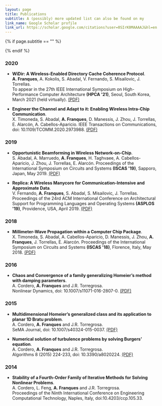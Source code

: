```yaml
---
layout: page
title: Publications
subtitle: A (possibly) more updated list can also be found on my
link_name: Google Scholar profile
link_url: https://scholar.google.com/citations?user=0SIrK0MAAAAJ&hl=en
---
```


{% if page.subtitle == "" %}
<div class="empty_subtitle"></div>
{% endif %}

### 2020
- **WiDir: A Wireless-Enabled Directory Cache Coherence Protocol**. <br>
**A. Franques**, A. Kokolis, S. Abadal, V. Fernando, S. Misailovic, J. Torrellas.  
To appear in the 27th IEEE International Symposium on High-Performance Computer Architecture **(HPCA '21)**, Seoul, South Korea, March 2021 (held virtually). [(PDF)](/docs/HPCA_2021_WiDir_draft.pdf)

- **Engineer the Channel and Adapt to it: Enabling Wireless Intra-Chip Communication**. <br>
X. Timoneda, S. Abadal, **A. Franques**, D. Manessis, J. Zhou, J. Torrellas, E. Alarcón, A. Cabellos-Aparicio.
IEEE Transactions on Communications, doi: 10.1109/TCOMM.2020.2973988. [(PDF)](/docs/timoneda_engineer_the_channel.pdf)

### 2019
- **Opportunistic Beamforming in Wireless Network-on-Chip**. <br>
S. Abadal, A. Marruedo, **A. Franques**, H. Taghvaee, A. Cabellos-Aparicio, J. Zhou, J. Torrellas, E. Alarcón.
Proceedings of the International Symposium on Circuits and Systems **(ISCAS '19)**, Sapporo, Japan, May 2019. [(PDF)](/docs/ISCAS_2019_Opportunistic_Beamforming.pdf)

- **Replica: A Wireless Manycore for Communication-Intensive and Approximate Data**. <br>
V. Fernando, **A. Franques**, S. Abadal, S. Misailovic, J. Torrellas.  
Proceedings of the 24rd ACM International Conference on Architectural Support for Programming Languages and Operating Systems **(ASPLOS '19)**, Providence, USA, April 2019. [(PDF)](/docs/ASPLOS_2019_Replica.pdf)

### 2018
- **Millimeter-Wave Propagation within a Computer Chip Package**.  
X. Timoneda, S. Abadal, A. Cabellos-Aparicio, D. Manessis, J. Zhou, **A. Franques**, J. Torrellas, E. Alarcón. 
Proceedings of the International Symposium on Circuits and Systems **(ISCAS '18)**, Florence, Italy, May 2018. [(PDF)](/docs/ISCAS_2018_CompPackage.pdf)

### 2016
- **Chaos and Convergence of a family generalizing Homeier’s method with damping parameters**.  
A. Cordero, **A. Franques** and J.R. Torregrosa.  
Nonlinear Dynamics, doi: 10.1007/s11071-016-2807-0. [(PDF)](/docs/chaos_and_convergence_generalizing_homeier.pdf)

### 2015
- **Multidimensional Homeier’s generalized class and its application to planar 1D Bratu problem**.  
A. Cordero, **A. Franques** and J.R. Torregrosa.  
SeMA Journal, doi: 10.1007/s40324-015-0037. [(PDF)](/docs/multidimensional_generalizing_homeier.pdf)

- **Numerical solution of turbulence problems by solving Burgers’ equation**.  
A. Cordero, **A. Franques** and J.R. Torregrosa.  
Algorithms 8 (2015) 224-233, doi: 10.3390/a8020224. [(PDF)](/docs/numerical_solution_turbulence_problems.pdf)

### 2014
- **Stability of a Fourth-Order Family of Iterative Methods for Solving Nonlinear Problems**.  
A. Cordero, L. Feng, **A. Franques** and J.R. Torregrosa.  
Proceedings of the Ninth International Conference on Engineering Computational Technology, Naples, Italy, doi:10.4203/ccp.105.33.
